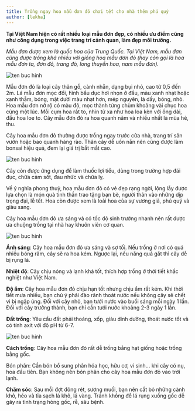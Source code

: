 ```yaml
---
title: Trồng ngay hoa mẫu đơn đỏ chơi tết cho nhà thêm phú quý
author: [lekha]
---
```

**Tại Việt Nam hiện có rất nhiều loại mẫu đơn đẹp, có nhiều ưu điểm cũng như công dụng trong việc trang trí cảnh quan, làm đẹp môi trường.**

*Mẫu đơn được xem là quốc hoa của Trung Quốc. Tại Việt Nam, mẫu đơn cũng được trồng khá nhiều với giống hoa mẫu đơn đỏ (hay còn gọi là hoa mẫu đơn ta, đơn đỏ, trang đỏ, long thuyền hoa, nam mẫu đơn).*

![ten buc hinh](https://eva-img.24hstatic.com/upload/4-2017/images/2017-11-26/san-sang-hoa-mau-don-do-choi-tet-cho-nha-them-phu-quy-tac-dung-va-cach-trong-cay-bong-trang-2-1511669121-217-width660height495.jpg "ten buc hinh")

Mẫu đơn đỏ là loại cây thân gỗ, cành nhẵn, dạng bụi nhỏ, cao từ 0,5 đến 2m. Lá mẫu đơn mọc đối, hình bầu dục hơi nhọn ở đầu, màu xanh nhạt hoặc xanh thẫm, bóng, mặt dưới màu nhạt hơn, mép nguyên, lá dầy, bóng, nhỏ. Hoa mẫu đơn nở rộ có màu đỏ, mọc thành từng chùm khoảng vài chục hoa cùng một lúc. Mỗi cụm hoa rất to, nhìn từ xa như hoa loa kèn với ống dài, đầu hoa loe to. Cây mẫu đơn đỏ ra hoa quanh năm và nhiều nhất là mùa hè, thu. 

Cây hoa mẫu đơn đỏ thường được trồng ngay trước cửa nhà, trang trí sân vườn hoặc bao quanh hàng rào. Thân cây dễ uốn nắn nên cũng được làm bonsai hiệu quả, đem lại giá trị bắt mắt cao. 

![ten buc hinh](https://eva-img.24hstatic.com/upload/4-2017/images/2017-11-26/san-sang-hoa-mau-don-do-choi-tet-cho-nha-them-phu-quy-hoa-mau-don-ta-3a-1511669137-227-width600height438.jpg "ten buc hinh")

Cây còn được ứng dụng để làm thuốc lợi tiểu, dùng trong trường hợp đái đục, chữa cảm sốt, đau nhức và chữa lỵ. 


Về ý nghĩa phong thuỷ, hoa mẫu đơn đỏ có vẻ đẹp rạng ngời, lộng lẫy được lựa chọn là món quà tinh thần trao tặng bạn bè, người thân vào những dịp trọng đại, lễ tết. Hoa còn được xem là loài hoa của sự vương giả, phú quý và giàu sang. 

Cây hoa mẫu đơn đỏ ưa sáng và có tốc độ sinh trưởng nhanh nên rất được ưa chuộng trồng tại nhà hay khuôn viên cơ quan. 

![ten buc hinh](https://eva-img.24hstatic.com/upload/4-2017/images/2017-11-26/san-sang-hoa-mau-don-do-choi-tet-cho-nha-them-phu-quy-hoa-mau-don-ta-1a-1511669149-920-width600height450.jpg "ten buc hinh")

**Ánh sáng**: Cây hoa mẫu đơn đỏ ưa sáng và sợ tối. Nếu trồng ở nơi có quá nhiều bóng râm, cây sẽ ra hoa kém. Ngược lại, nếu nắng quá gắt thì cây dễ bị rụng lá. 

**Nhiệt độ**: Cây chịu nóng và lạnh khá tốt, thích hợp trồng ở thời tiết khắc nghiệt như Việt Nam. 

**Độ ẩm**: Cây hoa mẫu đơn đỏ chịu hạn tốt nhưng chịu ẩm rất kém. Khi thời tiết mưa nhiều, bạn chú ý phải đào rãnh thoát nước nếu không cây sẽ chết vì bị ngập úng. Đối với cây nhỏ, bạn tưới nước vào buổi sáng mỗi ngày 1 lần. Đối với cây trưởng thành, bạn chỉ cần tưới nước khoảng 2-3 ngày 1 lần. 

**Đất trồng**: Yêu cầu đất phải thoáng, xốp, giàu dinh dưỡng, thoát nước tốt và có tính axit với độ pH từ 6-7. 

![ten buc hinh](https://eva-img.24hstatic.com/upload/4-2017/images/2017-11-26/san-sang-hoa-mau-don-do-choi-tet-cho-nha-them-phu-quy-cay-bong-trang-1-1511669161-224-width660height470.jpg "ten buc hinh")

**Cách trồng**: Cây hoa mẫu đơn đỏ rất dễ trồng bằng hạt giống hoặc trồng bằng gốc. 

Bón phân: Cần bón bổ sung phân hóa học, hữu cơ, vi sinh… khi cây có nụ, hoa đầu tiên. Bạn không nên bón phân cho cây hoa mẫu đơn đỏ vào trời lạnh. 

**Chăm sóc**: Sau mỗi đợt đông rét, sương muối, bạn nên cắt bỏ những cành khô, héo và tỉa sạch lá khô, lá vàng. Tránh không để lá rụng xuống gốc dễ gây ra tình trạng hỏng gốc, rễ, sâu bệnh.

